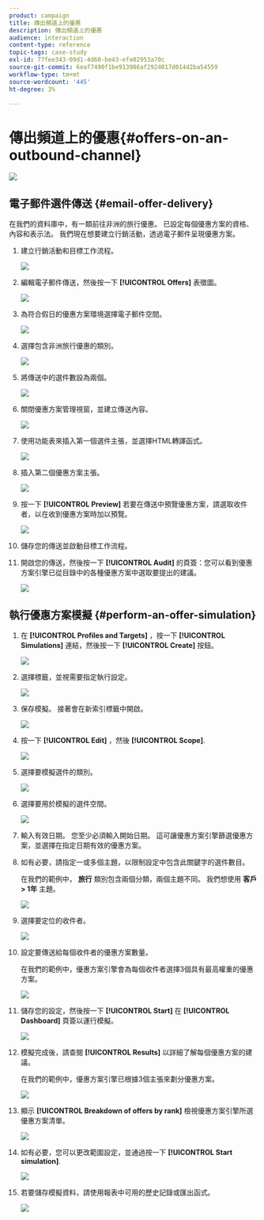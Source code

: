```yaml
---
product: campaign
title: 傳出頻道上的優惠
description: 傳出頻道上的優惠
audience: interaction
content-type: reference
topic-tags: case-study
exl-id: 77fee343-09d1-4d60-be43-efe02953a70c
source-git-commit: 6eaf7490f1be913986af2924017d014d2ba54559
workflow-type: tm+mt
source-wordcount: '445'
ht-degree: 3%

---
```


# 傳出頻道上的優惠{#offers-on-an-outbound-channel}

![](../../assets/common.svg)

## 電子郵件選件傳送 {#email-offer-delivery}

在我們的資料庫中，有一類前往非洲的旅行優惠。 已設定每個優惠方案的資格、內容和表示法。 我們現在想要建立行銷活動，透過電子郵件呈現優惠方案。

1. 建立行銷活動和目標工作流程。

   ![](assets/offer_delivery_example_001.png)

1. 編輯電子郵件傳送，然後按一下 **[!UICONTROL Offers]** 表徵圖。

   ![](assets/offer_delivery_example_002.png)

1. 為符合假日的優惠方案環境選擇電子郵件空間。

   ![](assets/offer_delivery_example_003.png)

1. 選擇包含非洲旅行優惠的類別。

   ![](assets/offer_delivery_example_004.png)

1. 將傳送中的選件數設為兩個。

   ![](assets/offer_delivery_example_005.png)

1. 關閉優惠方案管理視窗，並建立傳送內容。

   ![](assets/offer_delivery_example_006.png)

1. 使用功能表來插入第一個選件主張，並選擇HTML轉譯函式。

   ![](assets/offer_delivery_example_007.png)

1. 插入第二個優惠方案主張。

   ![](assets/offer_delivery_example_008.png)

1. 按一下 **[!UICONTROL Preview]** 若要在傳送中預覽優惠方案，請選取收件者，以在收到優惠方案時加以預覽。

   ![](assets/offer_delivery_example_009.png)

1. 儲存您的傳送並啟動目標工作流程。
1. 開啟您的傳送，然後按一下 **[!UICONTROL Audit]** 的頁簽：您可以看到優惠方案引擎已從目錄中的各種優惠方案中選取要提出的建議。

   ![](assets/offer_delivery_example_010.png)

## 執行優惠方案模擬 {#perform-an-offer-simulation}

1. 在 **[!UICONTROL Profiles and Targets]** ，按一下 **[!UICONTROL Simulations]** 連結，然後按一下 **[!UICONTROL Create]** 按鈕。

   ![](assets/offer_simulation_001.png)

1. 選擇標籤，並視需要指定執行設定。

   ![](assets/offer_simulation_example_002.png)

1. 保存模擬。 接著會在新索引標籤中開啟。

   ![](assets/offer_simulation_example_003.png)

1. 按一下 **[!UICONTROL Edit]** ，然後 **[!UICONTROL Scope]**.

   ![](assets/offer_simulation_example_004.png)

1. 選擇要模擬選件的類別。

   ![](assets/offer_simulation_example_005.png)

1. 選擇要用於模擬的選件空間。

   ![](assets/offer_simulation_example_006.png)

1. 輸入有效日期。 您至少必須輸入開始日期。 這可讓優惠方案引擎篩選優惠方案，並選擇在指定日期有效的優惠方案。
1. 如有必要，請指定一或多個主題，以限制設定中包含此關鍵字的選件數目。

   在我們的範例中， **旅行** 類別包含兩個分類，兩個主題不同。 我們想使用 **客戶> 1年** 主題。

   ![](assets/offer_simulation_example_007.png)

1. 選擇要定位的收件者。

   ![](assets/offer_simulation_example_008.png)

1. 設定要傳送給每個收件者的優惠方案數量。

   在我們的範例中，優惠方案引擎會為每個收件者選擇3個具有最高權重的優惠方案。

   ![](assets/offer_simulation_example_009.png)

1. 儲存您的設定，然後按一下 **[!UICONTROL Start]** 在 **[!UICONTROL Dashboard]** 頁簽以運行模擬。

   ![](assets/offer_simulation_example_010.png)

1. 模擬完成後，請查閱 **[!UICONTROL Results]** 以詳細了解每個優惠方案的建議。

   在我們的範例中，優惠方案引擎已根據3個主張來劃分優惠方案。

   ![](assets/offer_simulation_example_011.png)

1. 顯示 **[!UICONTROL Breakdown of offers by rank]** 檢視優惠方案引擎所選優惠方案清單。

   ![](assets/offer_simulation_example_012.png)

1. 如有必要，您可以更改範圍設定，並通過按一下 **[!UICONTROL Start simulation]**.

   ![](assets/offer_simulation_example_010.png)

1. 若要儲存模擬資料，請使用報表中可用的歷史記錄或匯出函式。

   ![](assets/offer_simulation_example_013.png)
